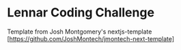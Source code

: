 # Lennar Coding Challenge
Template from Josh Montgomery's nextjs-template
[https://github.com/JoshMontech/jmontech-next-template]
